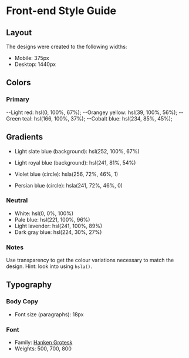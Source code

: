 # Front-end Style Guide

## Layout

The designs were created to the following widths:

- Mobile: 375px
- Desktop: 1440px

## Colors

### Primary

--Light red: hsl(0, 100%, 67%);
--Orangey yellow: hsl(39, 100%, 56%);
--Green teal: hsl(166, 100%, 37%);
--Cobalt blue: hsl(234, 85%, 45%);

## Gradients

- Light slate blue (background): hsl(252, 100%, 67%)
- Light royal blue (background): hsl(241, 81%, 54%)

- Violet blue (circle): hsla(256, 72%, 46%, 1)
- Persian blue (circle): hsla(241, 72%, 46%, 0)



### Neutral

- White: hsl(0, 0%, 100%)
- Pale blue: hsl(221, 100%, 96%)
- Light lavender: hsl(241, 100%, 89%)
- Dark gray blue: hsl(224, 30%, 27%)

### Notes

Use transparency to get the colour variations necessary to match the design. Hint: look into using `hsla()`.

## Typography

### Body Copy

- Font size (paragraphs): 18px

### Font

- Family: [Hanken Grotesk](https://fonts.google.com/specimen/Hanken+Grotesk)
- Weights: 500, 700, 800
